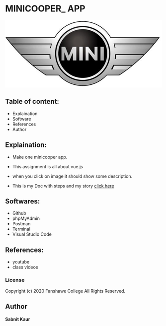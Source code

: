 # MINICOOPER_ APP 
![Mini app](/images/logo.jpg)

## Table of content:
* Explaination
* Software
* References
* Author

## Explaination:
* Make one minicooper app.
* This assignment is all about vue.js 
* when you click on image it should show some description.

* This is my Doc with steps and my story [click here](https://docs.google.com/document/d/1s8NnAIA3kpAKYan4o267_Y7fTNko_-am0GAHz0DnSeI/edit?usp=sharing)

## Softwares:
* Github
* phpMyAdmin
* Postman
* Terminal
* Visual Studio Code

## References:

* youtube
* class videos

### License
Copyright (c) 2020 Fanshawe
College All Rights Reserved.

## Author
#### Sabnit Kaur


